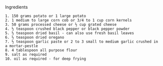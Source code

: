 Ingredients

    1. 150 grams potato or 1 large potato
    2. 1 medium to large corn cob or 3/4 to 1 cup corn kernels  
    3. 50 grams processed cheese or ½ cup grated cheese
    4. ½ teaspoon crushed black pepper or black pepper powder
    5. ½ teaspoon dried basil - can also use fresh basil leaves
    6. ½ teaspoon dried oregano
    7. ½ teaspoon garlic paste or 2 to 3 small to medium garlic crushed in a mortar-pestle
    8. 4 tablespoon all purpose flour
    9. salt as required
    10. oil as required - for deep frying

